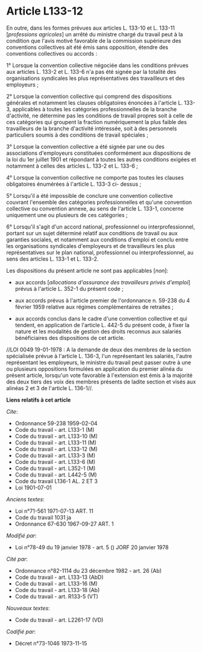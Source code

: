 # Article L133-12

En outre, dans les formes prévues aux articles L. 133-10 et L. 133-11 [*professions agricoles*] un arrêté du ministre chargé
du travail peut à la condition que l'avis motivé favorable de la commission supérieure des conventions collectives ait été
émis sans opposition, étendre des conventions collectives ou accords :

1° Lorsque la convention collective négociée dans les conditions prévues aux articles L. 133-2 et L. 133-6 n'a pas été signée
par la totalité des organisations syndicales les plus représentatives des travailleurs et des employeurs ;

2° Lorsque la convention collective qui comprend des dispositions générales et notamment les clauses obligatoires énoncées à
l'article L. 133-3, applicables à toutes les catégories professionnelles de la branche d'activité, ne détermine pas les
conditions de travail propres soit à celle de ces catégories qui groupent la fraction numériquement la plus faible des
travailleurs de la branche d'activité intéressée, soit à des personnels particuliers soumis à des conditions de travail
spéciales ;

3° Lorsque la convention collective a été signée par une ou des associations d'employeurs constituées conformément aux
dispositions de la loi du 1er juillet 1901 et répondant à toutes les autres conditions exigées et notamment à celles des
articles L. 133-2 et L. 133-6 ;

4° Lorsque la convention collective ne comporte pas toutes les clauses obligatoires énumérées à l'article L. 133-3 ci-
dessus ;

5° Lorsqu'il a été impossible de conclure une convention collective couvrant l'ensemble des catégories professionnelles et
qu'une convention collective ou convention annexe, au sens de l'article L. 133-1, concerne uniquement une ou plusieurs de ces
catégories ;

6° Lorsqu'il s'agit d'un accord national, professionnel ou interprofessionnel, portant sur un sujet déterminé relatif aux
conditions de travail ou aux garanties sociales, et notamment aux conditions d'emploi et conclu entre les organisations
syndicales d'employeurs et de travailleurs les plus représentatives sur le plan national, professionnel ou
interprofessionnel, au sens des articles L. 133-1 et L. 133-2.

Les dispositions du présent article ne sont pas applicables [*non*]:

- aux accords [*allocations d'assurance des travailleurs privés d'emploi*] prévus à l'article L. 352-1 du présent code ;

- aux accords prévus à l'article premier de l'ordonnance n. 59-238 du 4 février 1959 relative aux régimes complémentaires de
retraites ;

- aux accords conclus dans le cadre d'une convention collective et qui tendent, en application de l'article L. 442-5 du
présent code, à fixer la nature et les modalités de gestion des droits reconnus aux salariés bénéficiaires des dispositions
de cet article.

//LOI  0049 19-01-1978 : A la demande de deux des membres de la section spécialisée prévue à l'article L. 136-3, l'un
représentant les salariés, l'autre représentant les employeurs, le ministre du travail peut passer outre à une ou plusieurs
oppositions formulées en application du premier alinéa du présent article, lorsqu'un vote favorable à l'extension est émis à
la majorité des deux tiers des voix des membres présents de ladite section et visés aux alinéas 2 et 3 de l'article L.
136-1//.

**Liens relatifs à cet article**

_Cite_:

  - Ordonnance 59-238 1959-02-04
  - Code du travail - art. L133-1 (M)
  - Code du travail - art. L133-10 (M)
  - Code du travail - art. L133-11 (M)
  - Code du travail - art. L133-12 (M)
  - Code du travail - art. L133-3 (M)
  - Code du travail - art. L133-6 (M)
  - Code du travail - art. L352-1 (M)
  - Code du travail - art. L442-5 (M)
  - Code du travail L136-1 AL. 2 ET 3
  - Loi   1901-07-01

_Anciens textes_:

  - Loi n°71-561 1971-07-13 ART. 11
  - Code du travail 1031 ja
  - Ordonnance 67-630 1967-09-27 ART. 1

_Modifié par_:

  - Loi n°78-49 du 19 janvier 1978 - art. 5 () JORF 20 janvier 1978

_Cité par_:

  - Ordonnance n°82-1114 du 23 décembre 1982 - art. 26 (Ab)
  - Code du travail - art. L133-13 (AbD)
  - Code du travail - art. L133-16 (M)
  - Code du travail - art. L133-18 (Ab)
  - Code du travail - art. R133-5 (VT)

_Nouveaux textes_:

  - Code du travail - art. L2261-17 (VD)

_Codifié par_:

  - Décret n°73-1046 1973-11-15
